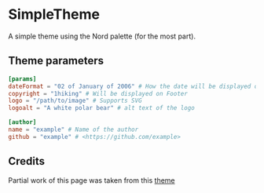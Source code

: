 # SimpleTheme

A simple theme using the Nord palette (for the most part).

## Theme parameters

```TOML
[params]
dateFormat = "02 of January of 2006" # How the date will be displayed on posts
copyright = "1hiking" # Will be displayed on Footer
logo = "/path/to/image" # Supports SVG
logoalt = "A white polar bear" # alt text of the logo

[author]
name = "example" # Name of the author
github = "example" # <https://github.com/example>
```

## Credits

Partial work of this page was taken from this [theme](https://github.com/qua3k/)
